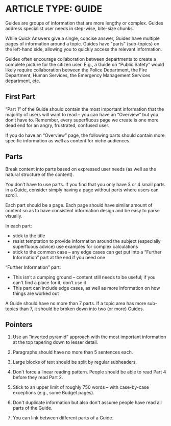 # ARTICLE TYPE:  GUIDE
Guides are groups of information that are more lengthy or complex. Guides address specialist user needs in step-wise, bite-size chunks.

While Quick Answers give a single, concise answer, Guides have multiple pages of information around a topic. Guides have "parts" (sub-topics) on the left-hand side, allowing you to quickly access the relevant information.

Guides often encourage collaboration between departments to create a complete picture for the citizen user. E.g., a Guide on “Public Safety” would likely require collaboration between the Police Department, the Fire Department, Human Services, the Emergency Management Services department, etc.

## First Part

“Part 1” of the Guide should contain the most important information that the majority of users will want to read – you can have an “Overview” but you don’t have to. Remember, every superfluous page we create is one more dead end for an angry, frustrated, confused user.

If you do have an “Overview” page, the following parts should contain more specific information as well as content for niche audiences.

## Parts

Break content into parts based on expressed user needs (as well as the natural structure of the content).

You don’t have to use parts. If you find that you only have 3 or 4 small parts in a Guide, consider simply having a page without parts where users can scroll.

Each part should be a page. Each page should have similar amount of content so as to have consistent information design and be easy to parse visually.

In each part:

 - stick to the title
 - resist temptation to provide information around the subject (especially superfluous advice)
use examples for complex calculations
 - stick to the common case – any edge cases can get put into a “Further Information” part at the end if you need one

“Further Information” part:

 - This isn’t a dumping ground – content still needs to be useful; if you can't find a place for it, don’t use it
 - This part can include edge cases, as well as more information on how things are worked out

A Guide should have no more than 7 parts. If a topic area has more sub-topics than 7, it should be broken down into two (or more) Guides.


## Pointers

1. Use an “inverted pyramid” approach with the most important information at the top tapering down to lesser detail.

2. Paragraphs should have no more than 5 sentences each.

3. Large blocks of text should be split by regular subheaders.

4. Don't force a linear reading pattern. People should be able to read Part 4 before they read Part 2.

5. Stick to an upper limit of roughly 750 words – with case-by-case exceptions (e.g., some Budget pages).

6. Don't duplicate information but also don't assume people have read all parts of the Guide.

7. You can link between different parts of a Guide.

